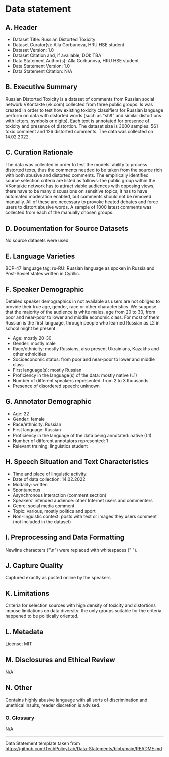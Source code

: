# Data statement
## A. Header

* Dataset Title: Russian Distorted Toxicity
* Dataset Curator(s): Alla Gorbunova, HRU HSE student
* Dataset Version: 1.0
* Dataset Citation and, if available, DOI: TBA
* Data Statement Author(s): Alla Gorbunova, HRU HSE student
* Data Statement Version: 1.0
* Data Statement Citation: N/A 

## B. Executive Summary

Russian Distorted Toxicity is a dataset of comments from Russian social network VKontakte (vk.com) collected from three public groups. Is was created in order to test how existing toxicity classifiers for Russian language perform on data with distorted words (such as "sh!t" and similar distortions with letters, symbols or digits). Each text is annotated for presence of toxicity and presence of distortion. The dataset size is 3000 samples: 561 toxic comment and 126 distorted comments. The data was collected on 14.02.2022.

## C. Curation Rationale 

The data was collected in order to test the models' ability to process distorted texts, thus the comments needed to be taken from the source rich with both abusive and distorted comments. The empirically identified source selection criteria are listed as follows: the public group within the VKontakte network has to attract viable audiences with opposing views, there have to be many discussions on sensitive topics, it has to have automated moderation enabled, but comments should not be removed manually. All of these are necessary to provoke heated debates and force users to distort abusive words. A sample of 1000 latest comments was collected from each of the manually chosen groups. 

## D. Documentation for Source Datasets

No source datasets were used.
  
## E. Language Varieties

BCP-47 language tag: ru-RU: Russian language as spoken in Russia and Post-Soviet states written in Cyrillic.

## F. Speaker Demographic

Detailed speaker demographics in not available as users are not obliged to provide their true age, gender, race or other characteristics.
We suppose that the majority of the audience is white males, age from 20 to 30, from poor and near-poor to lower and middle economic class. For most of them Russian is the first language, through people who learned Russian as L2 in school might be present. 

* Age: mostly 20-30
* Gender: mostly male
* Race/ethnicity: mostly Russians, also present Ukrainians, Kazakhs and other ethnicities
* Socioeconomic status: from poor and near-poor to lower and middle class
* First language(s): mostly Russian
* Proficiency in the language(s) of the data: mostly native (L1)
* Number of different speakers represented: from 2 to 3 thousands
* Presence of disordered speech: unknown

## G. Annotator Demographic

* Age: 22
* Gender: female
* Race/ethnicity: Russian
* First language: Russian
* Proficiency in the language of the data being annotated: native (L1)
* Number of different annotators represented: 1
* Relevant training: linguistics student

## H. Speech Situation and Text Characteristics

* Time and place of linguistic activity: 
* Date of data collection: 14.02.2022
* Modality: written
* Spontaneous
* Asynchronous interaction (comment section)
* Speakers’ intended audience: other Internet users and commenters
* Genre: social media comment
* Topic: various, mostly politics and sport
* Non-linguistic context: posts with text or images they users comment (not included in the dataset)

## I. Preprocessing and Data Formatting

Newline characters ("\n") were replaced with whitespaces (" ").

## J. Capture Quality

Captured exactly as posted online by the speakers.

## K. Limitations

Criteria for selection sources with high density of toxicity and distortions impose limitations on data diversity: the only groups suitable for the criteria happened to be politically oriented.

## L. Metadata

License: MIT

## M. Disclosures and Ethical Review

N/A

## N. Other

Contains highly abusive language with all sorts of discrimination and unethical insults, reader discretion is advised.

### O. Glossary

N/A

________
Data Statement template taken from https://github.com/TechPolicyLab/Data-Statements/blob/main/README.md
